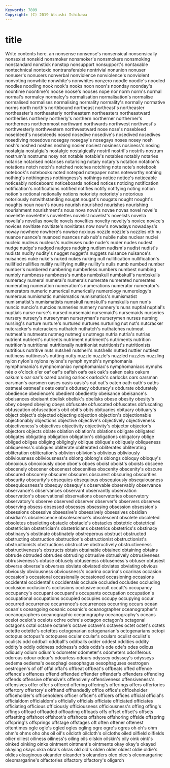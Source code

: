 ```yaml
---
Keywords: 7809
Copyright: (C) 2019 Atsushi Ishikawa
---
```


# title

Write contents here.
an
nonsense nonsense's nonsensical nonsensically nonsexist nonskid nonsmoker nonsmoker's nonsmokers nonsmoking
nonstandard nonstick nonstop nonsupport nonsupport's nontaxable nontechnical nontoxic nontransferable nontrivial
nonunion nonuser nonuser's nonusers nonverbal nonviolence nonviolence's nonviolent nonvoting nonwhite
nonwhite's nonwhites nonzero noodle noodle's noodled noodles noodling nook nook's
nooks noon noon's noonday noonday's noontime noontime's noose noose's nooses
nope nor norm norm's normal normal's normalcy normalcy's normalisation normalisation's
normalise normalised normalises normalising normality normality's normally normative norms north
north's northbound northeast northeast's northeaster northeaster's northeasterly northeastern northeasters northeastward
northerlies northerly northerly's northern northerner northerner's northerners northernmost northward northwards
northwest northwest's northwesterly northwestern northwestward nose nose's nosebleed nosebleed's nosebleeds
nosed nosedive nosedive's nosedived nosedives nosediving nosedove nosegay nosegay's nosegays
noses nosey nosh nosh's noshed noshes noshing nosier nosiest nosiness
nosiness's nosing nostalgia nostalgia's nostalgic nostalgically nostril nostril's nostrils nostrum
nostrum's nostrums nosy not notable notable's notables notably notaries notarise
notarised notarises notarising notary notary's notation notation's notations notch notch's
notched notches notching note note's notebook notebook's notebooks noted notepad
notepaper notes noteworthy nothing nothing's nothingness nothingness's nothings notice notice's
noticeable noticeably noticeboard noticeboards noticed notices noticing notification notification's notifications
notified notifies notify notifying noting notion notion's notional notionally notions
notoriety notoriety's notorious notoriously notwithstanding nougat nougat's nougats nought nought's
noughts noun noun's nouns nourish nourished nourishes nourishing nourishment nourishment's
nous nova nova's novae novas novel novel's novelette novelette's novelettes
novelist novelist's novelists novella novella's novellas novelle novels novelties novelty
novelty's novice novice's novices novitiate novitiate's novitiates now now's nowadays
nowadays's noway nowhere nowhere's nowise noxious nozzle nozzle's nozzles nth
nu nuance nuance's nuanced nuances nub nub's nubile nubs nuclear
nuclei nucleic nucleus nucleus's nucleuses nude nude's nuder nudes nudest
nudge nudge's nudged nudges nudging nudism nudism's nudist nudist's nudists
nudity nudity's nugget nugget's nuggets nuisance nuisance's nuisances nuke nuke's
nuked nukes nuking null nullification nullification's nullified nullifies nullify nullifying
nullity nullity's nulls numb numbed number number's numbered numbering numberless
numbers numbest numbing numbly numbness numbness's numbs numbskull numbskull's numbskulls
numeracy numeral numeral's numerals numerate numerated numerates numerating numeration numeration's
numerations numerator numerator's numerators numeric numerical numerically numerology numerology's numerous
numismatic numismatics numismatics's numismatist numismatist's numismatists numskull numskull's numskulls nun
nun's nuncio nuncio's nuncios nunneries nunnery nunnery's nuns nuptial nuptial's
nuptials nurse nurse's nursed nursemaid nursemaid's nursemaids nurseries nursery nursery's
nurseryman nurseryman's nurserymen nurses nursing nursing's nurture nurture's nurtured nurtures
nurturing nut nut's nutcracker nutcracker's nutcrackers nuthatch nuthatch's nuthatches nutmeat
nutmeat's nutmeats nutmeg nutmeg's nutmegs nutria nutria's nutrias nutrient nutrient's
nutrients nutriment nutriment's nutriments nutrition nutrition's nutritional nutritionally nutritionist nutritionist's
nutritionists nutritious nutritive nuts nutshell nutshell's nutshells nutted nuttier nuttiest
nuttiness nuttiness's nutting nutty nuzzle nuzzle's nuzzled nuzzles nuzzling nylon
nylon's nylons nylons's nymph nymph's nymphomania nymphomania's nymphomaniac nymphomaniac's nymphomaniacs
nymphs née o o'clock o'er oaf oaf's oafish oafs oak
oak's oaken oaks oakum oakum's oar oar's oared oaring oarlock
oarlock's oarlocks oars oarsman oarsman's oarsmen oases oasis oasis's oat
oat's oaten oath oath's oaths oatmeal oatmeal's oats oats's obduracy
obduracy's obdurate obdurately obedience obedience's obedient obediently obeisance obeisance's obeisances
obeisant obelisk obelisk's obelisks obese obesity obesity's obey obeyed obeying
obeys obfuscate obfuscated obfuscates obfuscating obfuscation obfuscation's obit obit's obits
obituaries obituary obituary's object object's objected objecting objection objection's objectionable
objectionably objections objective objective's objectively objectiveness objectiveness's objectives objectivity objectivity's
objector objector's objectors objects oblate oblation oblation's oblations obligate obligated
obligates obligating obligation obligation's obligations obligatory oblige obliged obliges obliging
obligingly oblique oblique's obliquely obliqueness obliqueness's obliques obliterate obliterated obliterates
obliterating obliteration obliteration's oblivion oblivion's oblivious obliviously obliviousness obliviousness's oblong
oblong's oblongs obloquy obloquy's obnoxious obnoxiously oboe oboe's oboes oboist
oboist's oboists obscene obscenely obscener obscenest obscenities obscenity obscenity's obscure
obscured obscurely obscurer obscures obscurest obscuring obscurities obscurity obscurity's obsequies
obsequious obsequiously obsequiousness obsequiousness's obsequy obsequy's observable observably observance observance's
observances observant observantly observation observation's observational observations observatories observatory observatory's
observe observed observer observer's observers observes observing obsess obsessed obsesses
obsessing obsession obsession's obsessions obsessive obsessive's obsessively obsessives obsidian obsidian's
obsolescence obsolescence's obsolescent obsolete obsoleted obsoletes obsoleting obstacle obstacle's obstacles
obstetric obstetrical obstetrician obstetrician's obstetricians obstetrics obstetrics's obstinacy obstinacy's obstinate
obstinately obstreperous obstruct obstructed obstructing obstruction obstruction's obstructionist obstructionist's obstructionists
obstructions obstructive obstructively obstructiveness obstructiveness's obstructs obtain obtainable obtained obtaining
obtains obtrude obtruded obtrudes obtruding obtrusive obtrusively obtrusiveness obtrusiveness's obtuse
obtusely obtuseness obtuseness's obtuser obtusest obverse obverse's obverses obviate obviated
obviates obviating obvious obviously obviousness obviousness's ocarina ocarina's ocarinas occasion
occasion's occasional occasionally occasioned occasioning occasions occidental occidental's occidentals occlude
occluded occludes occluding occlusion occlusion's occlusions occlusive occult occult's occupancy
occupancy's occupant occupant's occupants occupation occupation's occupational occupations occupied occupies
occupy occupying occur occurred occurrence occurrence's occurrences occurring occurs ocean
ocean's oceangoing oceanic oceanic's oceanographer oceanographer's oceanographers oceanographic oceanography oceanography's
oceans ocelot ocelot's ocelots ochre ochre's octagon octagon's octagonal octagons
octal octane octane's octave octave's octaves octet octet's octets octette
octette's octettes octogenarian octogenarian's octogenarians octopi octopus octopus's octopuses ocular
ocular's oculars oculist oculist's oculists odd oddball oddball's oddballs odder
oddest oddities oddity oddity's oddly oddness oddness's odds odds's ode
ode's odes odious odiously odium odium's odometer odometer's odometers odoriferous
odorous odour odour's odourless odours odyssey odyssey's odysseys oedema oedema's
oesophagi oesophagus oesophaguses oestrogen oestrogen's of off offal offal's offbeat
offbeat's offbeats offed offence offence's offences offend offended offender offender's
offenders offending offends offensive offensive's offensively offensiveness offensiveness's offensives offer
offer's offered offering offering's offerings offers offertories offertory offertory's offhand
offhandedly office office's officeholder officeholder's officeholders officer officer's officers offices
official official's officialdom officialdom's officially officials officiate officiated officiates officiating
officious officiously officiousness officiousness's offing offing's offings offload offloaded offloading
offloads offs offset offset's offsets offsetting offshoot offshoot's offshoots offshore
offshoring offside offspring offspring's offsprings offstage offstages oft often oftener
oftenest oftentimes ogle ogle's ogled ogles ogling ogre ogre's ogres
oh oh's ohm ohm's ohms oho ohs oil oil's oilcloth
oilcloth's oilcloths oiled oilfield oilfields oilier oiliest oiliness oiliness's oiling
oils oilskin oilskin's oily oink oink's oinked oinking oinks ointment
ointment's ointments okay okay's okayed okaying okays okra okra's okras
old old's olden older oldest oldie oldie's oldies oleaginous oleander
oleander's oleanders oleo oleo's oleomargarine oleomargarine's olfactories olfactory olfactory's oligarch
